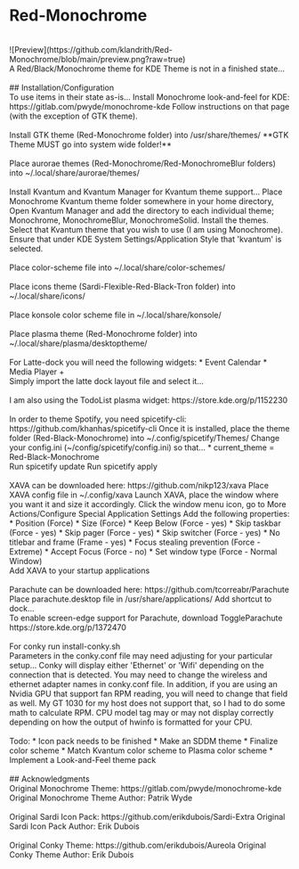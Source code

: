 # Red-Monochrome
<br/>
![Preview](https://github.com/klandrith/Red-Monochrome/blob/main/preview.png?raw=true)
<br/>
A Red/Black/Monochrome theme for KDE  
Theme is not in a finished state...  
<br/>
<br/>
## Installation/Configuration
<br/>
To use items in their state as-is...  
Install Monochrome look-and-feel for KDE: https://gitlab.com/pwyde/monochrome-kde  
Follow instructions on that page (with the exception of GTK theme).  
<br/>
<br/>
Install GTK theme (Red-Monochrome folder) into /usr/share/themes/  
**GTK Theme MUST go into system wide folder!**  
<br/>
<br/>
Place aurorae themes (Red-Monochrome/Red-MonochromeBlur folders) into  
~/.local/share/aurorae/themes/  
<br/>
<br/>
Install Kvantum and Kvantum Manager for Kvantum theme support...  
Place Monochrome Kvantum theme folder somewhere in your home directory,  
Open Kvantum Manager and add the directory to each individual theme;  
Monochrome, MonochromeBlur, MonochromeSolid. Install the themes.  
Select that Kvantum theme that you wish to use (I am using Monochrome).  
Ensure that under KDE System Settings/Application Style that  
'kvantum' is selected.  
<br/>
<br/>
Place color-scheme file into ~/.local/share/color-schemes/  
<br/>
<br/>
Place icons theme (Sardi-Flexible-Red-Black-Tron folder) into  
~/.local/share/icons/  
<br/>
<br/>
Place konsole color scheme file in ~/.local/share/konsole/  
<br/>
<br/>
Place plasma theme (Red-Monochrome folder) into  
~/.local/share/plasma/desktoptheme/  
<br/>
<br/>
For Latte-dock you will need the following widgets:  
  * Event Calendar  
  * Media Player +  
<br/>
Simply import the latte dock layout file and select it...  
<br/>
<br/>
I am also using the TodoList plasma widget: https://store.kde.org/p/1152230  
<br/>
<br/>
In order to theme Spotify, you need spicetify-cli: https://github.com/khanhas/spicetify-cli  
Once it is installed, place the theme folder (Red-Black-Monochrome)  
into ~/.config/spicetify/Themes/  
Change your config.ini (~/config/spicetify/config.ini) so that...  
  * current_theme           = Red-Black-Monochrome  
<br/>
Run spicetify update  
Run spicetify apply  
<br/>
<br/>
XAVA can be downloaded here: https://github.com/nikp123/xava  
Place XAVA config file in ~/.config/xava  
Launch XAVA, place the window where you want it and size it  
accordingly. Click the window menu icon, go to  
More Actions/Configure Special Application Settings  
Add the following properties:  
  * Position (Force)  
  * Size (Force)  
  * Keep Below (Force - yes)  
  * Skip taskbar (Force - yes)  
  * Skip pager (Force - yes)  
  * Skip switcher (Force - yes)  
  * No titlebar and frame (Frame - yes)  
  * Focus stealing prevention (Force - Extreme)  
  * Accept Focus (Force - no)  
  * Set window type (Force - Normal Window)  
<br/>
Add XAVA to your startup applications  
<br/>
<br/>
Parachute can be downloaded here: https://github.com/tcorreabr/Parachute  
Place parachute.desktop file in /usr/share/applications/  
Add shortcut to dock...  
<br/>
To enable screen-edge support for Parachute, download ToggleParachute  
https://store.kde.org/p/1372470  
<br/>
<br/>
For conky run install-conky.sh  
<br/>
Parameters in the conky.conf file may need adjusting for your particular setup...  
Conky will display either 'Ethernet' or 'Wifi' depending on the connection that  
is detected. You may need to change the wireless and ethernet adapter names in  
conky.conf file. In addition, if you are using an Nvidia GPU that support fan  
RPM reading, you will need to change that field as well. My GT 1030 for my host  
does not support that, so I had to do some math to calculate RPM. CPU model  
tag may or may not display correctly depending on how the output of hwinfo is   
formatted for your CPU.  
<br/>
<br/>
Todo:  
  * Icon pack needs to be finished  
  * Make an SDDM theme    
  * Finalize color scheme  
  * Match Kvantum color scheme to Plasma color scheme  
  * Implement a Look-and-Feel theme pack  
<br/>
<br/>
## Acknowledgments
<br/>
Original Monochrome Theme: https://gitlab.com/pwyde/monochrome-kde  
Original Monochrome Theme Author: Patrik Wyde  
<br/>
<br/>
Original Sardi Icon Pack: https://github.com/erikdubois/Sardi-Extra  
Original Sardi Icon Pack Author: Erik Dubois  
<br/>
<br/>
Original Conky Theme: https://github.com/erikdubois/Aureola  
Original Conky Theme Author: Erik Dubois  
